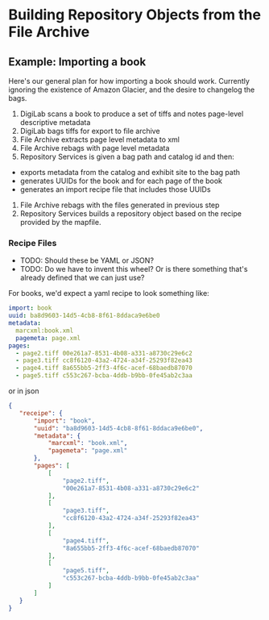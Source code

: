 # Building Repository Objects from the File Archive




## Example: Importing a book

Here's our general plan for how importing a book should work. Currently
ignoring the existence of Amazon Glacier, and the desire to changelog the
bags.

1. DigiLab scans a book to produce a set of tiffs and notes page-level descriptive metadata
1. DigiLab bags tiffs for export to file archive
1. File Archive extracts page level metadata to xml
1. File Archive rebags with page level metadata
1. Repository Services is given a bag path and catalog id and then:
  * exports metadata from the catalog and exhibit site to the bag path
  * generates UUIDs for the book and for each page of the book
  * generates an import recipe file that includes those UUIDs
1. File Archive rebags with the files generated in previous step
1. Repository Services builds a repository object based on the recipe provided by the mapfile.


### Recipe Files

* TODO: Should these be YAML or JSON? 
* TODO: Do we have to invent this wheel? Or is there something that's already defined that we can just use?

For books, we'd expect a yaml recipe to look something like:

```yaml
import: book
uuid: ba8d9603-14d5-4cb8-8f61-8ddaca9e6be0
metadata:
  marcxml:book.xml 
  pagemeta: page.xml
pages:
  - page2.tiff 00e261a7-8531-4b08-a331-a8730c29e6c2
  - page3.tiff cc8f6120-43a2-4724-a34f-25293f82ea43
  - page4.tiff 8a655bb5-2ff3-4f6c-acef-68baedb87070
  - page5.tiff c553c267-bcba-4ddb-b9bb-0fe45ab2c3aa
```
 
 or in json
 
 ```json
 {
    "receipe": {
        "import": "book",
        "uuid": "ba8d9603-14d5-4cb8-8f61-8ddaca9e6be0",
        "metadata": {
            "marcxml": "book.xml",
            "pagemeta": "page.xml"
        },
        "pages": [
            [
                "page2.tiff",
                "00e261a7-8531-4b08-a331-a8730c29e6c2"
            ],
            [
                "page3.tiff",
                "cc8f6120-43a2-4724-a34f-25293f82ea43"
            ],
            [
                "page4.tiff",
                "8a655bb5-2ff3-4f6c-acef-68baedb87070"
            ],
            [
                "page5.tiff",
                "c553c267-bcba-4ddb-b9bb-0fe45ab2c3aa"
            ]
        ]
    }
}
```
